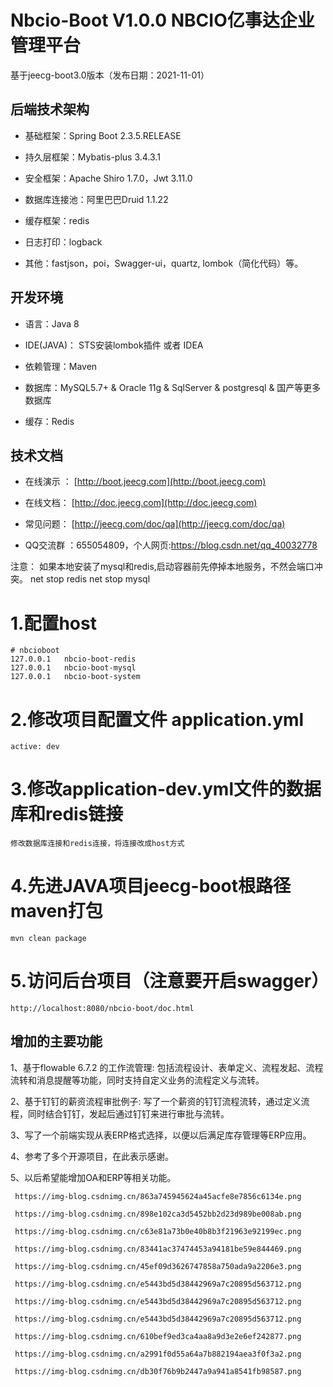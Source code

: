 Nbcio-Boot V1.0.0 NBCIO亿事达企业管理平台
===============

基于jeecg-boot3.0版本（发布日期：2021-11-01）


## 后端技术架构
- 基础框架：Spring Boot 2.3.5.RELEASE

- 持久层框架：Mybatis-plus 3.4.3.1

- 安全框架：Apache Shiro 1.7.0，Jwt 3.11.0

- 数据库连接池：阿里巴巴Druid 1.1.22

- 缓存框架：redis

- 日志打印：logback

- 其他：fastjson，poi，Swagger-ui，quartz, lombok（简化代码）等。



## 开发环境

- 语言：Java 8

- IDE(JAVA)： STS安装lombok插件 或者 IDEA

- 依赖管理：Maven

- 数据库：MySQL5.7+  &  Oracle 11g & SqlServer & postgresql & 国产等更多数据库

- 缓存：Redis


## 技术文档


- 在线演示 ：  [http://boot.jeecg.com](http://boot.jeecg.com)

- 在线文档：  [http://doc.jeecg.com](http://doc.jeecg.com)

- 常见问题：  [http://jeecg.com/doc/qa](http://jeecg.com/doc/qa)

- QQ交流群 ：655054809，个人网页:https://blog.csdn.net/qq_40032778

注意： 如果本地安装了mysql和redis,启动容器前先停掉本地服务，不然会端口冲突。
       net stop redis
       net stop mysql
 
# 1.配置host

    # nbcioboot
    127.0.0.1   nbcio-boot-redis
    127.0.0.1   nbcio-boot-mysql
    127.0.0.1   nbcio-boot-system
	
# 2.修改项目配置文件 application.yml
    active: dev
	
# 3.修改application-dev.yml文件的数据库和redis链接
	修改数据库连接和redis连接，将连接改成host方式

# 4.先进JAVA项目jeecg-boot根路径 maven打包
    mvn clean package

# 5.访问后台项目（注意要开启swagger）
    http://localhost:8080/nbcio-boot/doc.html

## 增加的主要功能

   1、基于flowable 6.7.2 的工作流管理:
          包括流程设计、表单定义、流程发起、流程流转和消息提醒等功能，同时支持自定义业务的流程定义与流转。

   2、基于钉钉的薪资流程审批例子:
          写了一个薪资的钉钉流程流转，通过定义流程，同时结合钉钉，发起后通过钉钉来进行审批与流转。

   3、写了一个前端实现从表ERP格式选择，以便以后满足库存管理等ERP应用。

   4、参考了多个开源项目，在此表示感谢。

   5、以后希望能增加OA和ERP等相关功能。
   
     https://img-blog.csdnimg.cn/863a745945624a45acfe8e7856c6134e.png
	 
	 https://img-blog.csdnimg.cn/898e102ca3d5452bb2d23d989be008ab.png
	 
	 https://img-blog.csdnimg.cn/c63e81a73b0e40b8b3f21963e92199ec.png
	 
	 https://img-blog.csdnimg.cn/83441ac37474453a94181be59e844469.png
	 
	 https://img-blog.csdnimg.cn/45ef09d3626747858a750ada9a2206e3.png
	 
	 https://img-blog.csdnimg.cn/e5443bd5d38442969a7c20895d563712.png
	 
	 https://img-blog.csdnimg.cn/e5443bd5d38442969a7c20895d563712.png
	 
	 https://img-blog.csdnimg.cn/e5443bd5d38442969a7c20895d563712.png
	 
	 https://img-blog.csdnimg.cn/610bef9ed3ca4aa8a9d3e2e6ef242877.png
	 
	 https://img-blog.csdnimg.cn/a2991f0d55a64a7b882194aea3f0f3a2.png
	 
	 https://img-blog.csdnimg.cn/db30f76b9b2447a9a941a8541fb98587.png
